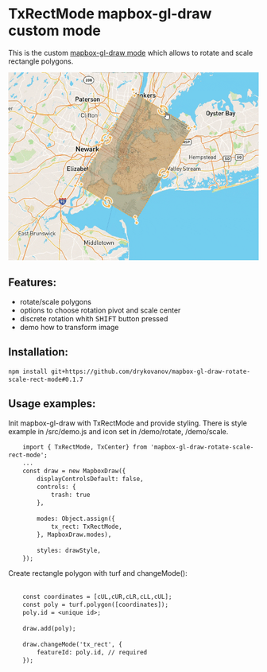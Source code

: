 # TxRectMode mapbox-gl-draw custom mode

This is the custom [mapbox-gl-draw mode](https://github.com/mapbox/mapbox-gl-draw/blob/master/docs/MODES.md) which allows to rotate and scale rectangle polygons.

![Demo gif](/docs/tx_demo1.gif)

## Features:
* rotate/scale polygons
* options to choose rotation pivot and scale center
* discrete rotation whith <kbd>SHIFT</kbd> button pressed 
* demo how to transform image 

## Installation:
```
npm install git+https://github.com/drykovanov/mapbox-gl-draw-rotate-scale-rect-mode#0.1.7
```

## Usage examples:
Init mapbox-gl-draw with TxRectMode and provide styling.
There is style example in /src/demo.js and icon set in /demo/rotate, /demo/scale.
```
    import { TxRectMode, TxCenter} from 'mapbox-gl-draw-rotate-scale-rect-mode';
    ...
    const draw = new MapboxDraw({
        displayControlsDefault: false,
        controls: {
            trash: true
        },

        modes: Object.assign({
            tx_rect: TxRectMode,
        }, MapboxDraw.modes),

        styles: drawStyle,
    });
```


Create rectangle polygon with turf and changeMode():
```

    const coordinates = [cUL,cUR,cLR,cLL,cUL];
    const poly = turf.polygon([coordinates]);
    poly.id = <unique id>;
    
    draw.add(poly);

    draw.changeMode('tx_rect', {
        featureId: poly.id, // required
    });
```


